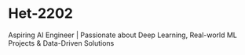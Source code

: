 # Het-2202
Aspiring AI Engineer | Passionate about Deep Learning, Real-world ML Projects &amp; Data-Driven Solutions
